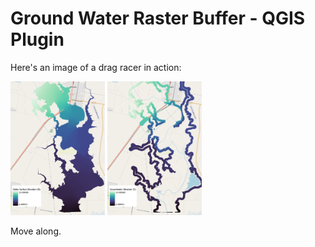 # Ground Water Raster Buffer - QGIS Plugin

Here's an image of a drag racer in action:

<img src="WSE_a.png"  width=30% height=30%> <img src="WSE_b.png"  width=30% height=30%>

Move along.
